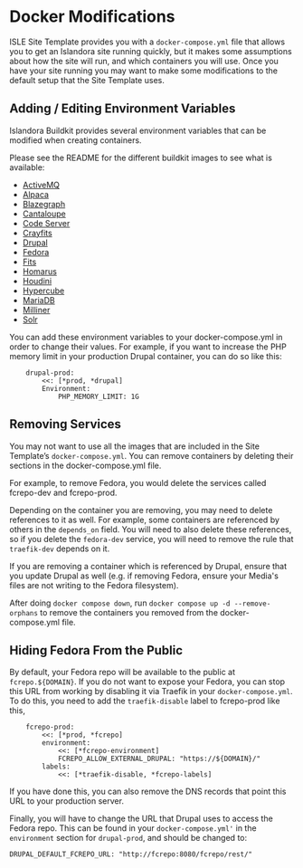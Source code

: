 # Docker Modifications

ISLE Site Template provides you with a `docker-compose.yml` file that allows you to get an Islandora site running quickly, but it makes some assumptions about how the site will run, and which containers you will use. Once you have your site running you may want to make some modifications to the default setup that the Site Template uses.

## Adding / Editing Environment Variables

Islandora Buildkit provides several environment variables that can be modified when creating containers.

Please see the README for the different buildkit images to see what is available:

- [ActiveMQ](https://github.com/Islandora-Devops/isle-buildkit/tree/main/activemq)
- [Alpaca](https://github.com/Islandora-Devops/isle-buildkit/tree/main/alpaca)
- [Blazegraph](https://github.com/Islandora-Devops/isle-buildkit/tree/main/blazegraph)
- [Cantaloupe](https://github.com/Islandora-Devops/isle-buildkit/tree/main/cantaloupe)
- [Code Server](https://github.com/Islandora-Devops/isle-buildkit/tree/main/code-server)
- [Crayfits](https://github.com/Islandora-Devops/isle-buildkit/tree/main/crayfits)
- [Drupal](https://github.com/Islandora-Devops/isle-buildkit/tree/main/drupal)
- [Fedora](https://github.com/Islandora-Devops/isle-buildkit/tree/main/fcrepo6)
- [Fits](https://github.com/Islandora-Devops/isle-buildkit/tree/main/fits)
- [Homarus](https://github.com/Islandora-Devops/isle-buildkit/tree/main/homarus)
- [Houdini](https://github.com/Islandora-Devops/isle-buildkit/tree/main/houdini)
- [Hypercube](https://github.com/Islandora-Devops/isle-buildkit/tree/main/hypercube)
- [MariaDB](https://github.com/Islandora-Devops/isle-buildkit/tree/main/mariadb)
- [Milliner](https://github.com/Islandora-Devops/isle-buildkit/tree/main/milliner)
- [Solr](https://github.com/Islandora-Devops/isle-buildkit/tree/main/solr)

You can add these environment variables to your docker-compose.yml in order to change their values. For example, if you want to increase the PHP memory limit in your production Drupal container, you can do so like this:

```
    drupal-prod:
        <<: [*prod, *drupal]
        Environment:
            PHP_MEMORY_LIMIT: 1G
```


## Removing Services

You may not want to use all the images that are included in the Site Template’s `docker-compose.yml`. You can remove containers by deleting their sections in the docker-compose.yml file.

For example, to remove Fedora, you would delete the services called fcrepo-dev and fcrepo-prod.

Depending on the container you are removing, you may need to delete references to it as well. For example, some containers are referenced by others in the `depends_on` field. You will need to also delete these references, so if you delete the `fedora-dev` service, you will need to remove the rule that `traefik-dev` depends on it.

If you are removing a container which is referenced by Drupal, ensure that you update Drupal as well (e.g. if removing Fedora, ensure your Media's files are not writing to the Fedora filesystem).

After doing `docker compose down`, run `docker compose up -d --remove-orphans` to remove the containers you removed from the docker-compose.yml file. 

## Hiding Fedora From the Public

By default, your Fedora repo will be available to the public at `fcrepo.${DOMAIN}`. If you do not want to expose your Fedora, you can stop this URL from working by disabling it via Traefik in your `docker-compose.yml`. To do this, you need to add the `traefik-disable` label to fcrepo-prod like this,

```
    fcrepo-prod:
        <<: [*prod, *fcrepo]
        environment:
            <<: [*fcrepo-environment]
            FCREPO_ALLOW_EXTERNAL_DRUPAL: "https://${DOMAIN}/"
        labels:
            <<: [*traefik-disable, *fcrepo-labels]
```

If you have done this, you can also remove the DNS records that point this URL to your production server.

Finally, you will have to change the URL that Drupal uses to access the Fedora repo. This can be found in your `docker-compose.yml'` in the `environment` section for `drupal-prod`, and should be changed to:

```
DRUPAL_DEFAULT_FCREPO_URL: "http://fcrepo:8080/fcrepo/rest/"
```
